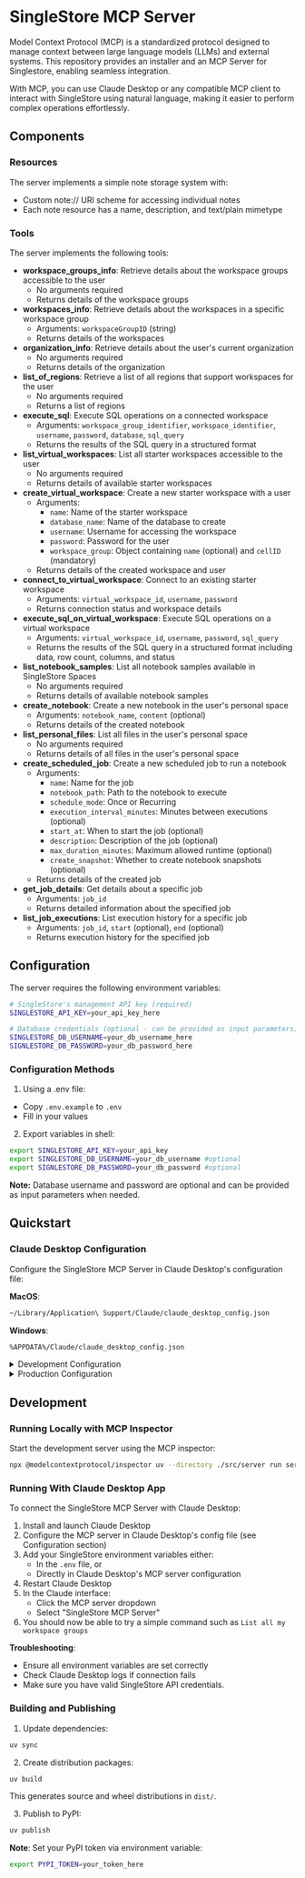 # SingleStore MCP Server

Model Context Protocol (MCP) is a standardized protocol designed to manage context between large language models (LLMs) and external systems. This repository provides an installer and an MCP Server for Singlestore, enabling seamless integration.

With MCP, you can use Claude Desktop or any compatible MCP client to interact with SingleStore using natural language, making it easier to perform complex operations effortlessly.

## Components

### Resources

The server implements a simple note storage system with:
- Custom note:// URI scheme for accessing individual notes
- Each note resource has a name, description, and text/plain mimetype

### Tools

The server implements the following tools:
- **workspace_groups_info**: Retrieve details about the workspace groups accessible to the user
  - No arguments required
  - Returns details of the workspace groups
- **workspaces_info**: Retrieve details about the workspaces in a specific workspace group
  - Arguments: `workspaceGroupID` (string)
  - Returns details of the workspaces
- **organization_info**: Retrieve details about the user's current organization
  - No arguments required
  - Returns details of the organization
- **list_of_regions**: Retrieve a list of all regions that support workspaces for the user
  - No arguments required
  - Returns a list of regions
- **execute_sql**: Execute SQL operations on a connected workspace
  - Arguments: `workspace_group_identifier`, `workspace_identifier`, `username`, `password`, `database`, `sql_query`
  - Returns the results of the SQL query in a structured format
- **list_virtual_workspaces**: List all starter workspaces accessible to the user
  - No arguments required
  - Returns details of available starter workspaces
- **create_virtual_workspace**: Create a new starter workspace with a user
  - Arguments: 
    - `name`: Name of the starter workspace
    - `database_name`: Name of the database to create
    - `username`: Username for accessing the workspace
    - `password`: Password for the user
    - `workspace_group`: Object containing `name` (optional) and `cellID` (mandatory)
  - Returns details of the created workspace and user
- **connect_to_virtual_workspace**: Connect to an existing starter workspace
  - Arguments: `virtual_workspace_id`, `username`, `password`
  - Returns connection status and workspace details
- **execute_sql_on_virtual_workspace**: Execute SQL operations on a virtual workspace
  - Arguments: `virtual_workspace_id`, `username`, `password`, `sql_query`
  - Returns the results of the SQL query in a structured format including data, row count, columns, and status
- **list_notebook_samples**: List all notebook samples available in SingleStore Spaces
  - No arguments required
  - Returns details of available notebook samples
- **create_notebook**: Create a new notebook in the user's personal space
  - Arguments: `notebook_name`, `content` (optional)
  - Returns details of the created notebook
- **list_personal_files**: List all files in the user's personal space
  - No arguments required
  - Returns details of all files in the user's personal space
- **create_scheduled_job**: Create a new scheduled job to run a notebook
  - Arguments: 
    - `name`: Name for the job
    - `notebook_path`: Path to the notebook to execute
    - `schedule_mode`: Once or Recurring
    - `execution_interval_minutes`: Minutes between executions (optional)
    - `start_at`: When to start the job (optional)
    - `description`: Description of the job (optional)
    - `max_duration_minutes`: Maximum allowed runtime (optional)
    - `create_snapshot`: Whether to create notebook snapshots (optional)
  - Returns details of the created job
- **get_job_details**: Get details about a specific job
  - Arguments: `job_id`
  - Returns detailed information about the specified job
- **list_job_executions**: List execution history for a specific job
  - Arguments: `job_id`, `start` (optional), `end` (optional)
  - Returns execution history for the specified job

## Configuration

The server requires the following environment variables:

```bash
# SingleStore's management API key (required)
SINGLESTORE_API_KEY=your_api_key_here

# Database credentials (optional - can be provided as input parameters)
SINGLESTORE_DB_USERNAME=your_db_username_here
SIGNLESTORE_DB_PASSWORD=your_db_password_here
```

### Configuration Methods

1. Using a .env file:
  - Copy `.env.example` to `.env`
  - Fill in your values

2. Export variables in shell:
  ```bash
  export SINGLESTORE_API_KEY=your_api_key
  export SINGLESTORE_DB_USERNAME=your_db_username #optional
  export SIGNLESTORE_DB_PASSWORD=your_db_password #optional
  ```

**Note:** Database username and password are optional and can be provided as input parameters when needed.

## Quickstart

### Claude Desktop Configuration

Configure the SingleStore MCP Server in Claude Desktop's configuration file:

**MacOS**:
```bash
~/Library/Application\ Support/Claude/claude_desktop_config.json
```

**Windows**:
```bash
%APPDATA%/Claude/claude_desktop_config.json
```

<details>
  <summary>Development Configuration</summary>
  
```json
{
  "mcpServers": {
    "SingleStore MCP Server": {
      "command": "uv",
      "args": [
        "--directory",
        "/home/prodrigues/Desktop/mcp-server/my-server",
        "run",
        "my-server"
      ]
    }
  }
}
```
</details>

<details>
  <summary>Production Configuration</summary>
  
```json
{
  "mcpServers": {
    "SingleStore MCP Server": {
      "command": "uvx",
      "args": [
        "my-server"
      ]
    }
  }
}
```
</details>

## Development

### Running Locally with MCP Inspector

Start the development server using the MCP inspector:

```bash
npx @modelcontextprotocol/inspector uv --directory ./src/server run server.py
```

### Running With Claude Desktop App

To connect the SingleStore MCP Server with Claude Desktop:

1. Install and launch Claude Desktop
2. Configure the MCP server in Claude Desktop's config file (see Configuration section)
3. Add your SingleStore environment variables either:
    - In the `.env` file, or
    - Directly in Claude Desktop's MCP server configuration
4. Restart Claude Desktop
5. In the Claude interface:
    - Click the MCP server dropdown
    - Select "SingleStore MCP Server"
6. You should now be able to try a simple command such as `List all my workspace groups`

**Troubleshooting**:
- Ensure all environment variables are set correctly
- Check Claude Desktop logs if connection fails
- Make sure you have valid SingleStore API credentials.

### Building and Publishing

1. Update dependencies:
```bash
uv sync
```

2. Create distribution packages:
```bash
uv build
```
This generates source and wheel distributions in `dist/`.

3. Publish to PyPI:
```bash
uv publish
```

**Note**: Set your PyPI token via environment variable:
```bash
export PYPI_TOKEN=your_token_here
```
